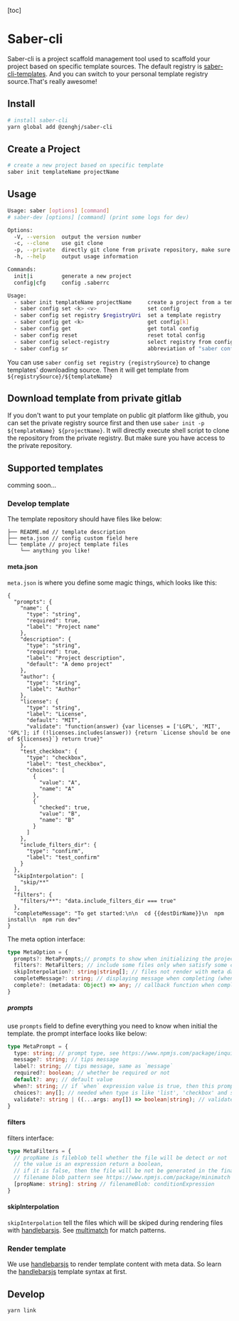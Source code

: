 [toc]

# Saber-cli

Saber-cli is a project scaffold management tool used to scaffold your project based on specific template sources. The default registry is [saber-cli-templates](https://github.com/saber-cli-templates). And you can switch to your personal template registry source.That's really awesome!

## Install

```bash
# install saber-cli
yarn global add @zenghj/saber-cli
```

## Create a Project

```bash
# create a new project based on specific template
saber init templateName projectName
```

## Usage

```bash
Usage: saber [options] [command]
# saber-dev [options] [command] (print some logs for dev)

Options:
  -V, --version  output the version number
  -c, --clone    use git clone
  -p, --private  directly git clone from private repository, make sure you have access to the repository
  -h, --help     output usage information

Commands:
  init|i         generate a new project
  config|cfg     config .saberrc

Usage:
  - saber init templateName projectName     create a project from a template
  - saber config set <k> <v>                set config
  - saber config set registry $registryUri  set a template registry
  - saber config get <k>                    get config[k]
  - saber config get                        get total config
  - saber config reset                      reset total config
  - saber config select-registry            select registry from config.registries
  - saber config sr                         abbreviation of "saber config select-registry"
```

You can use `saber config set registry {registrySource}` to change templates' downloading source. Then it will get template from `${registrySource}/${templateName}`

## Download template from private gitlab

If you don't want to put your template on public git platform like github, you can set the private registry source first and then use `saber init -p ${templateName} ${projectName}`. It will directly execute shell script to clone the repository from the private registry. But make sure you have access to the private repository.


## Supported templates

comming soon...

### Develop template 

The template repository should have files like below:
```
├── README.md // template description
├── meta.json // config custom field here
└── template // project template files
    └── anything you like!
```

#### meta.json

`meta.json` is where you define some magic things, which looks like this: 

```
{
  "prompts": {
    "name": {
      "type": "string",
      "required": true,
      "label": "Project name"
    },
    "description": {
      "type": "string",
      "required": true,
      "label": "Project description",
      "default": "A demo project"
    },
    "author": {
      "type": "string",
      "label": "Author"
    },
    "license": {
      "type": "string",
      "label": "License",
      "default": "MIT",
      "validate": "function(answer) {var licenses = ['LGPL', 'MIT', 'GPL']; if (!licenses.includes(answer)) {return `License should be one of ${licenses}`} return true}"
    },
    "test_checkbox": {
      "type": "checkbox",
      "label": "test_checkbox",
      "choices": [
        {
          "value": "A",
          "name": "A"
        },
        {
          "checked": true,
          "value": "B",
          "name": "B"
        }
      ]
    },
    "include_filters_dir": {
      "type": "confirm",
      "label": "test_confirm"
    }
  },
  "skipInterpolation": [
    "skip/**"
  ],
  "filters": {
    "filters/**": "data.include_filters_dir === true"
  },
  "completeMessage": "To get started:\n\n  cd {{destDirName}}\n  npm install\n  npm run dev"
}
```
The meta option interface:

```ts
type MetaOption = {
  prompts?: MetaPrompts;// prompts to show when initializing the project
  filters?: MetaFilters; // include some files only when satisfy some condition
  skipInterpolation?: string|string[]; // files not render with meta data,just simply copy
  completeMessage?: string; // displaying message when completing (when `complete` is not defined)
  complete?: (metadata: Object) => any; // callback function when completing
}
```

##### prompts

use `prompts` field to define everything you need to know when initial the template.
the prompt interface looks like below:

```ts
type MetaPrompt = {
  type: string; // prompt type, see https://www.npmjs.com/package/inquirer
  message?: string; // tips message
  label?: string; // tips message, same as `message`
  required?: boolean; // whether be required or not
  default?: any; // default value
  when?: string; // if `when` expression value is true, then this prompt will show
  choices?: any[]; // needed when type is like 'list', 'checkbox' and so on
  validate?: string | ((...args: any[]) => boolean|string); // validate the input value
}
```

#### filters

filters interface:

```ts
type MetaFilters = {
  // propName is fileblob tell whether the file will be detect or not
  // the value is an expression return a boolean,
  // if it is false, then the file will be not be generated in the final project.
  // filename blob pattern see https://www.npmjs.com/package/minimatch
  [propName: string]: string // filenameBlob: conditionExpression
}
```

#### skipInterpolation

`skipInterpolation` tell the files which will be skiped during rendering files with [handlebarsjs](https://handlebarsjs.com/). See [multimatch](https://www.npmjs.com/package/multimatch) for match patterns.

### Render template

We use [handlebarsjs](https://handlebarsjs.com/) to render template content with meta data. So learn the [handlebarsjs](https://handlebarsjs.com/) template syntax at first.

## Develop

```
yarn link 
```